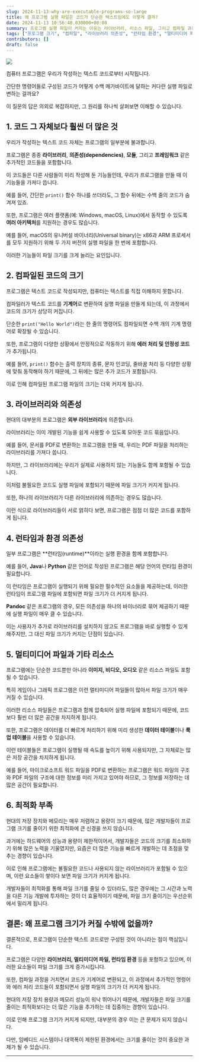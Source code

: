 ```yaml
---
slug: 2024-11-13-why-are-executable-programs-so-large
title: 왜 프로그램 실행 파일은 코드가 단순한 텍스트임에도 이렇게 클까?
date: 2024-11-13 10:56:48.030000+00:00
summary: 프로그램 실행 파일이 커지는 이유는 라이브러리, 리소스 파일, 그리고 컴파일 과정에서 추가되는 다양한 요소들 때문입니다. 프로그램 크기의 증가 원인을 자세히 분석해봅니다.
tags: ["프로그램 크기", "컴파일", "라이브러리 의존성", "런타임 환경", "멀티미디어 파일", "최적화 부족"]
contributors: []
draft: false
---
```


![](https://blogger.googleusercontent.com/img/a/AVvXsEhhDFyqdwac8uGNnatoHu-5S9I0Bes69u5e6skpxcK64e5UPvebk1wLr_HTZ8iuwLetT0YlokUMRRsgXftIn0pt85ySpe4MpBjXxCUaV82eZGVBxLqjJSkzoQZRAE2wCvLWrZHQcKXWNlxc8MmT3ypZ1lnsm9RI2JFLvvneHEFSbTFPZ-QG_qtag2jcW8k)

컴퓨터 프로그램은 우리가 작성하는 텍스트 코드로부터 시작됩니다.

간단한 명령어들로 구성된 코드가 어떻게 수백 메가바이트에 달하는 커다란 실행 파일로 변하는 걸까요?

이 질문의 답은 의외로 복잡하지만, 그 원리를 하나씩 살펴보면 이해할 수 있습니다.

## 1. **코드 그 자체보다 훨씬 더 많은 것**

우리가 작성하는 텍스트 코드 자체는 프로그램의 일부분에 불과합니다.

프로그램은 종종 **라이브러리**, **의존성(dependencies)**, **모듈**, 그리고 **프레임워크** 같은 추가적인 코드들을 포함합니다.

이 코드들은 다른 사람들이 미리 작성해 둔 기능들인데, 우리가 프로그램을 만들 때 이 기능들을 가져다 씁니다.

예를 들어, 간단한 `print()` 함수 하나를 쓰더라도, 그 함수 뒤에는 수백 줄의 코드가 숨겨져 있죠.

또한, 프로그램은 여러 플랫폼(예: Windows, macOS, Linux)에서 동작할 수 있도록 **여러 아키텍처**를 지원하는 경우도 많습니다.

예를 들어, macOS의 유니버설 바이너리(Universal binary)는 x86과 ARM 프로세서를 모두 지원하기 위해 두 가지 버전의 실행 파일을 한 번에 포함합니다.

이러한 기능들이 파일 크기를 크게 늘리는 요인입니다.

## 2. **컴파일된 코드의 크기**

프로그램은 텍스트 코드로 작성되지만, 컴퓨터는 텍스트를 직접 이해하지 못합니다.

컴파일러가 텍스트 코드를 **기계어**로 변환하여 실행 파일을 만들게 되는데, 이 과정에서 코드의 크기가 상당히 커집니다.

단순한 `print("Hello World")`라는 한 줄의 명령어도 컴파일되면 수백 개의 기계 명령어로 확장될 수 있습니다.

또한, 프로그램이 다양한 상황에서 안정적으로 작동하기 위해 **에러 처리 및 안정성 코드**가 추가됩니다.

예를 들어, `print()` 함수는 출력 장치의 종류, 문자 인코딩, 줄바꿈 처리 등 다양한 상황에 맞춰 동작해야 하기 때문에, 그 뒤에는 많은 추가 코드가 포함됩니다.

이로 인해 컴파일된 프로그램 파일의 크기는 더욱 커지게 됩니다.

## 3. **라이브러리와 의존성**

현대의 대부분의 프로그램은 **외부 라이브러리**에 의존합니다.

라이브러리는 이미 개발된 기능을 쉽게 사용할 수 있도록 모아둔 코드 묶음입니다.

예를 들어, 문서를 PDF로 변환하는 프로그램을 만들 때, 우리는 PDF 파일을 처리하는 라이브러리를 가져다 씁니다.

하지만, 그 라이브러리에는 우리가 실제로 사용하지 않는 기능들도 함께 포함될 수 있습니다.

이처럼 불필요한 코드도 실행 파일에 포함되기 때문에 파일 크기가 커지게 됩니다.

또한, 하나의 라이브러리가 다른 라이브러리에 의존하는 경우도 많습니다.

이런 식으로 라이브러리들이 서로 얽히다 보면, 프로그램은 점점 더 많은 코드를 포함하게 됩니다.

## 4. **런타임과 환경 의존성**

일부 프로그램은 **런타임(runtime)**이라는 실행 환경을 함께 포함합니다.

예를 들어, **Java**나 **Python** 같은 언어로 작성된 프로그램은 해당 언어의 런타임 환경이 필요합니다.

이 런타임은 프로그램이 실행되기 위해 필요한 필수적인 요소들을 제공하는데, 이러한 런타임이 프로그램 파일에 포함되면 파일 크기가 더 커지게 됩니다.

**Pandoc** 같은 프로그램의 경우, 모든 의존성을 하나의 바이너리로 묶어 제공하기 때문에 실행 파일이 매우 클 수 있습니다.

이는 사용자가 추가로 라이브러리를 설치하지 않고도 프로그램을 바로 실행할 수 있게 해주지만, 그 대신 파일 크기가 커지는 단점이 있습니다.

## 5. **멀티미디어 파일과 기타 리소스**

프로그램에는 단순한 코드뿐만 아니라 **이미지, 비디오, 오디오** 같은 리소스 파일도 포함될 수 있습니다.

특히 게임이나 그래픽 프로그램은 이런 멀티미디어 파일들이 많아서 파일 크기가 매우 커질 수 있습니다.

이러한 리소스 파일들은 프로그램과 함께 압축되어 실행 파일에 포함되기 때문에, 코드보다 훨씬 더 많은 공간을 차지하게 됩니다.

또한, 프로그램은 데이터를 더 빠르게 처리하기 위해 미리 생성한 **데이터 테이블**이나 **룩업 테이블**을 사용할 수 있습니다.

이런 테이블들은 프로그램이 실행될 때 속도를 높이기 위해 사용되지만, 그 자체로는 많은 저장 공간을 차지하게 됩니다.

예를 들어, 마이크로소프트 워드 파일을 PDF로 변환하는 프로그램은 워드 파일의 구조와 PDF 파일의 구조에 대한 정보를 미리 가지고 있어야 하므로, 그 정보를 저장하는 데 많은 공간이 필요합니다.

## 6. **최적화 부족**

현대의 저장 장치와 메모리는 매우 저렴하고 용량이 크기 때문에, 많은 개발자들이 프로그램 크기를 줄이기 위한 최적화에 큰 신경을 쓰지 않습니다.

과거에는 하드웨어의 성능과 용량이 제한적이어서, 개발자들은 코드의 크기를 최소화하기 위해 많은 노력을 기울였지만, 요즘은 더 많은 기능을 빠르게 개발하는 데 초점을 맞추는 경향이 있습니다.

이로 인해 프로그램에는 불필요한 코드나 사용되지 않는 라이브러리가 포함될 수 있으며, 이런 요소들이 쌓이다 보면 파일 크기가 커지게 됩니다.

개발자들이 최적화를 통해 파일 크기를 줄일 수 있더라도, 많은 경우에는 그 시간과 노력을 다른 기능 개발에 투자하는 것이 더 효율적이기 때문에, 파일 크기 줄이기는 우선순위에서 밀리게 됩니다.

## 결론: 왜 프로그램 크기가 커질 수밖에 없을까?

결론적으로, 프로그램이 단순한 텍스트 코드로만 구성된 것이 아니라는 점이 핵심입니다.

프로그램은 다양한 **라이브러리, 멀티미디어 파일, 런타임 환경** 등을 포함하고 있으며, 이러한 요소들이 파일 크기를 크게 증가시킵니다.

또한, 컴파일 과정을 거치면서 코드가 기계어로 변환되고, 이 과정에서 추가적인 명령어와 에러 처리 코드들이 포함되면서 실행 파일의 크기가 더 커지게 됩니다.

현대의 저장 장치 용량과 메모리 성능이 워낙 뛰어나기 때문에, 개발자들은 파일 크기를 줄이는 최적화보다는 더 많은 기능을 추가하는 데 집중하는 경향이 있습니다.

이로 인해 프로그램 크기가 커지게 되지만, 대부분의 경우 이는 큰 문제가 되지 않습니다.

다만, 임베디드 시스템이나 대역폭이 제한된 환경에서는 크기를 줄이는 것이 중요한 과제가 될 수 있습니다.

---

